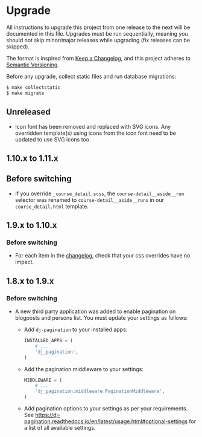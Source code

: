 # Upgrade

All instructions to upgrade this project from one release to the next will be
documented in this file. Upgrades must be run sequentially, meaning you should
not skip minor/major releases while upgrading (fix releases can be skipped).

The format is inspired from [Keep a Changelog](https://keepachangelog.com/en/1.0.0/),
and this project adheres to [Semantic Versioning](https://semver.org/spec/v2.0.0.html).

Before any upgrade, collect static files and run database migrations:

```bash
$ make collectstatic
$ make migrate
```

## Unreleased

- Icon font has been removed and replaced with SVG icons. Any overridden
  template(s) using icons from the icon font need to be updated to use SVG
  icons too.

## 1.10.x to 1.11.x

## Before switching

- If you override `_course_detail.scss`, the `course-detail__aside__run` selector was renamed
  to `course-detail__aside__runs` in our `course_detail.html` template.

## 1.9.x to 1.10.x

### Before switching

- For each item in the [changelog](./CHANGELOG.md), check that your css overrides have no impact.

## 1.8.x to 1.9.x

### Before switching

- A new third party application was added to enable pagination on blogposts and persons list.
  You must update your settings as follows:

  * Add `dj-pagination` to your installed apps:
    ```python
    INSTALLED_APPS = (
        # ...
        'dj_pagination',
    )
    ```
  * Add the pagination middleware to your settings:
    ```python
    MIDDLEWARE = (
        # ...
        'dj_pagination.middleware.PaginationMiddleware',
    )
    ```
  * Add pagination options to your settings as per your requirements.
    See https://dj-pagination.readthedocs.io/en/latest/usage.html#optional-settings for a list of
    all available settings.
